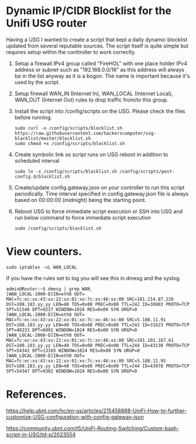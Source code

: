 # Dynamic IP/CIDR Blocklist for the Unifi USG router

Having a USG I wanted to create a script that kept a daily dynamic blocklist updated
from several reputable sources.  The script itself is quite simple but requires setup within the conttroller to work
correctly.

1. Setup a firewall IPv4 group called "FireHOL" with one place holder IPv4 address or subnet such as "192.168.0.0/16" as this address will always be in the list anyway as it is a bogon.  The name is important because it's used by the script.
1. Setup firewall WAN_IN (Internet In), WAN_LOCAL (Internet Local), WAN_OUT (Internet Out) rules to drop traffic from/to this group.
1. Install the script into /config/scripts on the USG.  Please check the files before running.
   
   ```
   sudo curl -o /config/scripts/blocklist.sh https://raw.githubusercontent.com/hackerscomputer/usg-blacklist/master/blocklist.sh
   sudo chmod +x /config/scripts/blocklist.sh
   ```
1. Create symbolic link so script runs on USG reboot in addition to scheduled interval

   ```
   sudo ln -s /config/scripts/blocklist.sh /config/scripts/post-config.d/blocklist.sh
   ```
1. Create/update config.gateway.json on your controller to run this script periodically.  Time interval specified in config.gateway.json file is always based on 00:00:00 (midnight) being the starting point.
1. Reboot USG to force immediate script execution or SSH into USG and run below command to force immediate script execution

   ```
   sudo /config/scripts/blocklist.sh
   ```

# View counters.

```
sudo iptables -vL WAN_LOCAL
```

If you have the rules set to log you will see this in dmesg and the syslog.

```
admin@Router:~$ dmesg | grep WAN_
[WAN_LOCAL-2000-D]IN=eth0 OUT= MAC=fc:ec:xx:43:xx:22:xx:01:xx:7c:xx:46:xx:00 SRC=181.214.87.226 DST=108.183.yy.yy LEN=40 TOS=0x00 PREC=0x00 TTL=242 ID=36903 PROTO=TCP SPT=51546 DPT=9237 WINDOW=1024 RES=0x00 SYN URGP=0 
[WAN_LOCAL-2000-D]IN=eth0 OUT= MAC=fc:ec:xx:43:xx:22:xx:01:xx:7c:xx:46:xx:00 SRC=5.188.11.91 DST=108.183.yy.yy LEN=40 TOS=0x08 PREC=0x00 TTL=243 ID=31623 PROTO=TCP SPT=40231 DPT=6091 WINDOW=1024 RES=0x00 SYN URGP=0 
[WAN_LOCAL-2000-D]IN=eth0 OUT= MAC=fc:ec:xx:43:xx:22:xx:01:xx:7c:xx:46:xx:00 SRC=191.101.167.61 DST=108.183.yy.yy LEN=40 TOS=0x08 PREC=0x00 TTL=244 ID=43130 PROTO=TCP SPT=54342 DPT=13165 WINDOW=1024 RES=0x00 SYN URGP=0 
[WAN_LOCAL-2000-D]IN=eth0 OUT= MAC=fc:ec:xx:43:xx:22:xx:01:xx:7c:xx:46:xx:00 SRC=5.188.11.95 DST=108.183.yy.yy LEN=40 TOS=0x08 PREC=0x00 TTL=244 ID=43978 PROTO=TCP SPT=54347 DPT=9302 WINDOW=1024 RES=0x00 SYN URGP=0 
```

# References.

https://help.ubnt.com/hc/en-us/articles/215458888-UniFi-How-to-further-customize-USG-configuration-with-config-gateway-json

https://community.ubnt.com/t5/UniFi-Routing-Switching/Custom-bash-script-in-USG/td-p/2023554
